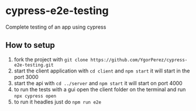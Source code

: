 # cypress-e2e-testing
Complete testing of an app using cypress

## How to setup 

1. fork the project with `git clone https://github.com/YgorPerez/cypress-e2e-testing.git`
2. start the client application with `cd client` and `npm start` it will start in the port 3000
3. start the api with `cd ../server` and `npm start` it will start on port 4000
4. to run the tests with a gui open the client folder on the terminal and run `npx cypress open` 
5. to run it headles just do `npm run e2e`
